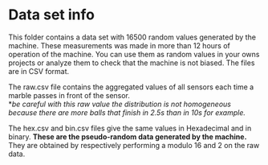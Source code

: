 # Data set info

This folder contains a data set with 16500 random values generated by the machine.
These measurements was made in more than 12 hours of operation of the machine.
You can use them as random values in your owns projects or analyze them to check that the machine is not biased.
The files are in CSV format.

The raw.csv file contains the aggregated values of all sensors each time a marble passes in front of the sensor.     
**be careful with this raw value the distribution is not homogeneous because there are more balls that finish in 2.5s than in 10s for example.*

The hex.csv and bin.csv files give the same values in Hexadecimal and in binary. 
**These are the pseudo-random data generated by the machine.**
They are obtained by respectively performing a modulo 16 and 2 on the raw data.

